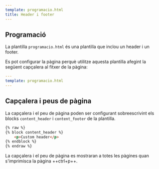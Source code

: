 ```yaml
---
template: programacio.html
title: Header i footer
---
```


## Programació
La plantilla `programacio.html` és una plantilla que inclou un header
i un footer.

Es pot configurar la pàgina perquè utilitze aquesta plantilla afegint
la següent capçalera al fitxer de la pàgina:
```yml
---
template: programacio.html
---
```

<div class="break-page"></div>

## Capçalera i peus de pàgina
La capçalera i el peu de pàgina poden ser configurant sobreescrivint
els blocks `content_header` i `content_footer` de la plantilla.

```html
{% raw %}
{% block content_header %}
    <p>Custom header</p>
{% endblock %}
{% endraw %}
```

La capçalera i el peu de pàgina es mostraran a totes les pàgines
quan s'imprimisca la pàgina ++ctrl+p++.
